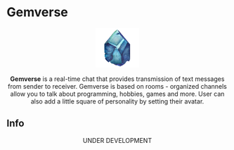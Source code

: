# Gemverse

<p align="center"><code><img height="90" title="Gemverse logo" src="client\src\assets\img\logo.png" alt="Gemverse logo"></code></p>

<p align="center"><b>Gemverse</b> is a real-time chat that provides transmission of text messages from sender to receiver. Gemverse is based on rooms - organized channels allow you to talk about programming, hobbies, games and more. User can also add a little square of personality by setting their avatar. </p>

## Info

<p align="center">UNDER DEVELOPMENT</p>
